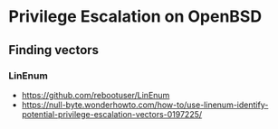 # Privilege Escalation on OpenBSD

## Finding vectors

### LinEnum

- https://github.com/rebootuser/LinEnum
- https://null-byte.wonderhowto.com/how-to/use-linenum-identify-potential-privilege-escalation-vectors-0197225/